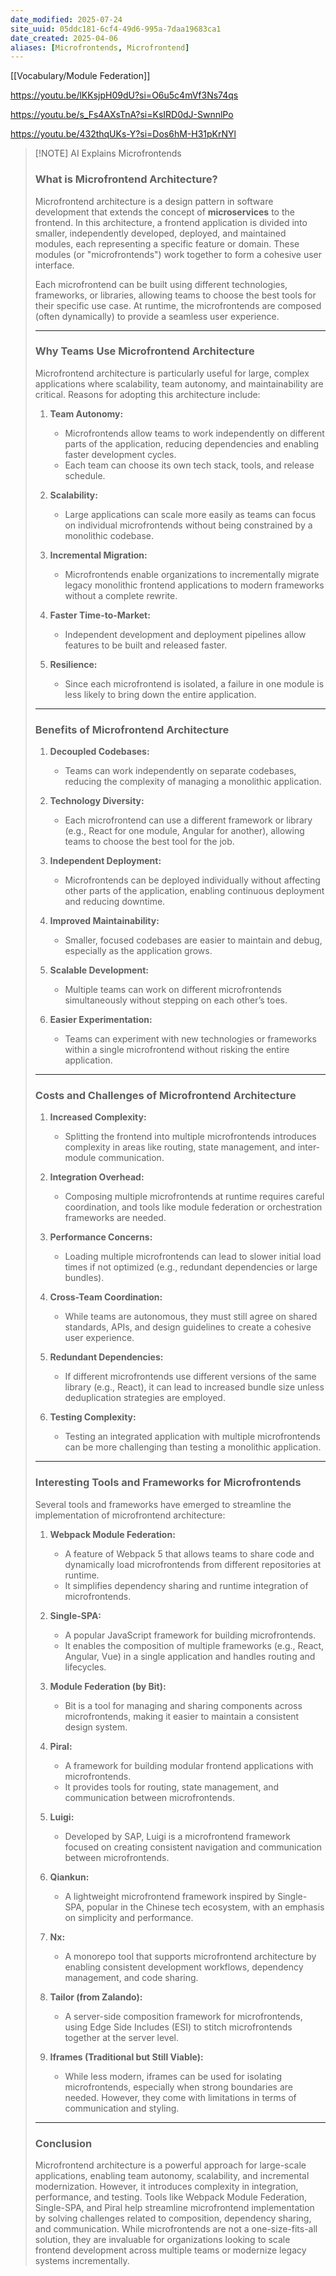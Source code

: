 ```yaml
---
date_modified: 2025-07-24
site_uuid: 05ddc181-6cf4-49d6-995a-7daa19683ca1
date_created: 2025-04-06
aliases: [Microfrontends, Microfrontend]
---
```


[[Vocabulary/Module Federation]]

https://youtu.be/lKKsjpH09dU?si=O6u5c4mVf3Ns74qs

https://youtu.be/s_Fs4AXsTnA?si=KsIRD0dJ-SwnnlPo

https://youtu.be/432thqUKs-Y?si=Dos6hM-H31pKrNYl
> [!NOTE] AI Explains Microfrontends
> ### **What is Microfrontend Architecture?**
> 
> Microfrontend architecture is a design pattern in software development that extends the concept of **microservices** to the frontend. In this architecture, a frontend application is divided into smaller, independently developed, deployed, and maintained modules, each representing a specific feature or domain. These modules (or "microfrontends") work together to form a cohesive user interface.
> 
> Each microfrontend can be built using different technologies, frameworks, or libraries, allowing teams to choose the best tools for their specific use case. At runtime, the microfrontends are composed (often dynamically) to provide a seamless user experience.
> 
> ---
> 
> ### **Why Teams Use Microfrontend Architecture**
> 
> Microfrontend architecture is particularly useful for large, complex applications where scalability, team autonomy, and maintainability are critical. Reasons for adopting this architecture include:
> 
> 1. **Team Autonomy:**
>     
>     - Microfrontends allow teams to work independently on different parts of the application, reducing dependencies and enabling faster development cycles.
>     - Each team can choose its own tech stack, tools, and release schedule.
> 2. **Scalability:**
>     
>     - Large applications can scale more easily as teams can focus on individual microfrontends without being constrained by a monolithic codebase.
> 3. **Incremental Migration:**
>     
>     - Microfrontends enable organizations to incrementally migrate legacy monolithic frontend applications to modern frameworks without a complete rewrite.
> 4. **Faster Time-to-Market:**
>     
>     - Independent development and deployment pipelines allow features to be built and released faster.
> 5. **Resilience:**
>     
>     - Since each microfrontend is isolated, a failure in one module is less likely to bring down the entire application.
> 
> ---
> 
> ### **Benefits of Microfrontend Architecture**
> 
> 1. **Decoupled Codebases:**
>     
>     - Teams can work independently on separate codebases, reducing the complexity of managing a monolithic application.
> 2. **Technology Diversity:**
>     
>     - Each microfrontend can use a different framework or library (e.g., React for one module, Angular for another), allowing teams to choose the best tool for the job.
> 3. **Independent Deployment:**
>     
>     - Microfrontends can be deployed individually without affecting other parts of the application, enabling continuous deployment and reducing downtime.
> 4. **Improved Maintainability:**
>     
>     - Smaller, focused codebases are easier to maintain and debug, especially as the application grows.
> 5. **Scalable Development:**
>     
>     - Multiple teams can work on different microfrontends simultaneously without stepping on each other’s toes.
> 6. **Easier Experimentation:**
>     
>     - Teams can experiment with new technologies or frameworks within a single microfrontend without risking the entire application.
> 
> ---
> 
> ### **Costs and Challenges of Microfrontend Architecture**
> 
> 1. **Increased Complexity:**
>     
>     - Splitting the frontend into multiple microfrontends introduces complexity in areas like routing, state management, and inter-module communication.
> 2. **Integration Overhead:**
>     
>     - Composing multiple microfrontends at runtime requires careful coordination, and tools like module federation or orchestration frameworks are needed.
> 3. **Performance Concerns:**
>     
>     - Loading multiple microfrontends can lead to slower initial load times if not optimized (e.g., redundant dependencies or large bundles).
> 4. **Cross-Team Coordination:**
>     
>     - While teams are autonomous, they must still agree on shared standards, APIs, and design guidelines to create a cohesive user experience.
> 5. **Redundant Dependencies:**
>     
>     - If different microfrontends use different versions of the same library (e.g., React), it can lead to increased bundle size unless deduplication strategies are employed.
> 6. **Testing Complexity:**
>     
>     - Testing an integrated application with multiple microfrontends can be more challenging than testing a monolithic application.
> 
> ---
> 
> ### **Interesting Tools and Frameworks for Microfrontends**
> 
> Several tools and frameworks have emerged to streamline the implementation of microfrontend architecture:
> 
> 1. **Webpack Module Federation:**
>     
>     - A feature of Webpack 5 that allows teams to share code and dynamically load microfrontends from different repositories at runtime.
>     - It simplifies dependency sharing and runtime integration of microfrontends.
> 2. **Single-SPA:**
>     
>     - A popular JavaScript framework for building microfrontends.
>     - It enables the composition of multiple frameworks (e.g., React, Angular, Vue) in a single application and handles routing and lifecycles.
> 3. **Module Federation (by Bit):**
>     
>     - Bit is a tool for managing and sharing components across microfrontends, making it easier to maintain a consistent design system.
> 4. **Piral:**
>     
>     - A framework for building modular frontend applications with microfrontends.
>     - It provides tools for routing, state management, and communication between microfrontends.
> 5. **Luigi:**
>     
>     - Developed by SAP, Luigi is a microfrontend framework focused on creating consistent navigation and communication between microfrontends.
> 6. **Qiankun:**
>     
>     - A lightweight microfrontend framework inspired by Single-SPA, popular in the Chinese tech ecosystem, with an emphasis on simplicity and performance.
> 7. **Nx:**
>     
>     - A monorepo tool that supports microfrontend architecture by enabling consistent development workflows, dependency management, and code sharing.
> 8. **Tailor (from Zalando):**
>     
>     - A server-side composition framework for microfrontends, using Edge Side Includes (ESI) to stitch microfrontends together at the server level.
> 9. **Iframes (Traditional but Still Viable):**
>     
>     - While less modern, iframes can be used for isolating microfrontends, especially when strong boundaries are needed. However, they come with limitations in terms of communication and styling.
> 
> ---
> 
> ### **Conclusion**
> 
> Microfrontend architecture is a powerful approach for large-scale applications, enabling team autonomy, scalability, and incremental modernization. However, it introduces complexity in integration, performance, and testing. Tools like Webpack Module Federation, Single-SPA, and Piral help streamline microfrontend implementation by solving challenges related to composition, dependency sharing, and communication. While microfrontends are not a one-size-fits-all solution, they are invaluable for organizations looking to scale frontend development across multiple teams or modernize legacy systems incrementally.